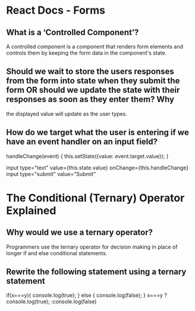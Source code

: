 # React Docs - Forms

## What is a ‘Controlled Component’?

A controlled component is a component that renders form elements and controls them by keeping the form data in the component's state.

## Should we wait to store the users responses from the form into state when they submit the form OR should we update the state with their responses as soon as they enter them? Why

the displayed value will update as the user types.

## How do we target what the user is entering if we have an event handler on an input field?

  handleChange(event) {    this.setState({value: event.target.value});  }

  input type="text" value={this.state.value} onChange={this.handleChange}
    input type="submit" value="Submit"

# The Conditional (Ternary) Operator Explained

## Why would we use a ternary operator?

Programmers use the ternary operator for decision making in place of longer if and else conditional statements.

## Rewrite the following statement using a ternary statement

  if(x===y){
 console.log(true);
  } else {
 console.log(false);
  }
x===y ?  console.log(true); :console.log(false)
